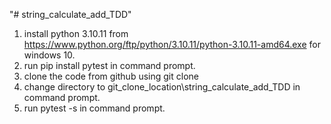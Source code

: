 "# string_calculate_add_TDD"

1. install python 3.10.11 from https://www.python.org/ftp/python/3.10.11/python-3.10.11-amd64.exe for windows 10.
2. run pip install pytest in command prompt.
3. clone the code from github using git clone <GitHub repository link>
4. change directory to git_clone_location\string_calculate_add_TDD in command prompt.
5. run pytest -s in command prompt.